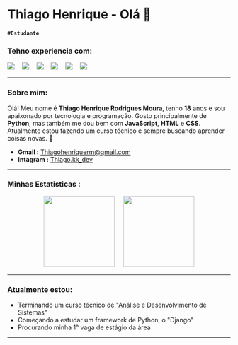 # Thiago Henrique - Olá 🖖
**`#Estudante`**

### Tehno experiencia com:
![](https://icongr.am/devicon/python-original.svg?size=35&color=currentColor)ㅤ
![](https://icongr.am/devicon/mysql-original-wordmark.svg?size=35&color=currentColor)ㅤ
![](https://icongr.am/devicon/javascript-original.svg?size=35&color=currentColor)ㅤ
![](https://icongr.am/devicon/nodejs-original.svg?size=35&color=currentColor)ㅤ
![](https://icongr.am/devicon/html5-original.svg?size=35&color=currentColor)ㅤ
![](https://icongr.am/devicon/css3-original.svg?size=35&color=currentColor)ㅤ

---

### Sobre mim:
Olá! Meu nome é **Thiago Henrique Rodrigues Moura**, tenho **18** anos e sou apaixonado por tecnologia e programação. Gosto principalmente de **Python**, mas também me dou bem com **JavaScript**, **HTML** e **CSS**. Atualmente estou fazendo um curso técnico e sempre buscando aprender coisas novas. 🚀


- **Gmail :** Thiagohenriquerm@gmail.com
- **Intagram :** [Thiago.kk_dev](https://www.instagram.com/thiago.kk_dev?utm_source=ig_web_button_share_sheet&igsh=ZDNlZDc0MzIxNw==)
---
### Minhas Estatisticas :
<div align="center">
    <td  >
      <img height="160px" src="https://github-readme-stats.vercel.app/api?username=ThiagoHenriqueRm&show_icons=true&theme=tokyonight&include_all_commits=true&locale=pt-br&rank_icon=github"/>
    <td>ㅤ
      <img height="160px" src="https://github-readme-stats.vercel.app/api/top-langs/?username=ThiagoHenriqueRm&layout=compact&theme=tokyonight&locale=pt-br&include_all_commits=true"/>
</div>

---

### Atualmente estou: 

* Terminando um curso técnico de "Análise e Desenvolvimento de Sistemas" 
* Começando a estudar um framework de Python, o "Django"
* Procurando minha 1° vaga de estágio da área

---
